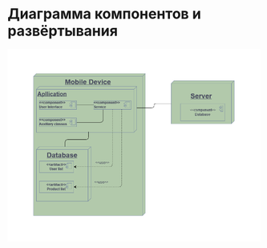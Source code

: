 # Диаграмма компонентов и развёртывания  

![Диаграмма компонентов и развёртывания](https://github.com/Alexrshut/LAB2_ZhTSRPO/blob/main/docs/diagrams/Component%20and%20Deployment/DeploymentDiagram.png) 
